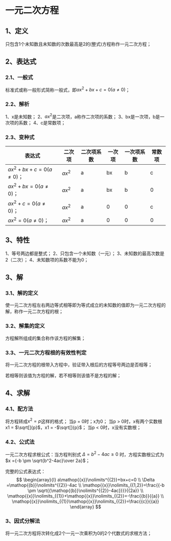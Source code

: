 # 一元二次方程

## 1、定义
只包含1个未知数且未知数的次数最高是2的(整式)方程称作一元二次方程；

## 2、表达式
### 2.1、一般式
标准式或称一般形式简称一般式，即$ax^{2} + bx + c = 0(a \ne 0)$；

### 2.2、解析
1、x是未知数；
2、$ax^{2}$是二次项，a称作二次项的系数；
3、bx是一次项，b是一次项的系数；
4、c是常数项；

### 2.3、变种式

| 表达式 | 二次项 | 二次项系数 | 一次项 | 一次项系数 | 常数项 
|---|---|---|---|---|---|
| $ax^{2} + bx + c = 0(a \ne 0)$； | $ax^{2}$ | a | bx | b | c |
|  $ax^{2} + bx = 0(a \ne 0)$； | $ax^{2}$ | a | bx | b | 0 |
| $ax^{2} + c = 0(a \ne 0)$； |$ax^{2}$ | a | 0 | 0 | c |
| $ax^{2} = 0(a \ne 0)$； |$ax^{2}$ | a | 0 | 0 | 0 |

## 3、特性
1、等号两边都是整式；
2、只包含一个未知数（一元）；
3、未知数的最高次数是2（二次）；
4、未知数项的系数不能为0；

## 3、解
### 3.1、解的定义
使一元二次方程左右两边等式相等即为等式成立的未知数的值即为一元二次方程的解，称作一元二次方程的根；

### 3.2、解集的定义
方程解所组成的集合称作该方程的解集；

### 3.3、一元二次方程根的有效性判定
将一元二次方程的根带入方程中，验证带入根后的方程等号两边是否相等；

若相等则该值为方程的解，若不相等则该值不是方程的解；

## 4、求解
### 4.1、配方法
将方程转成$x^{2} = p$这样的格式；
当p = 0时；x为0；
当p > 0时，x有两个实数根 x1 = $\sqrt[]{p}$，x1 = -$\sqrt[]{p}$；
当p < 0时，x没有实数根；

### 4.2、公式法
一元二次方程求根公式：当方程判别式 $\Delta = b^{2} - 4ac \geqslant 0$ 时，方程实数根公式为 $x ={-b \pm \sqrt{b^2-4ac}\over 2a}$；

完整的公式表达式：
$$
\begin{array}{l} 
  a\mathop{{x}}\nolimits^{{2}}+bx+c=0 \\ 
  \Delta =\mathop{{b}}\nolimits^{{2}}-4ac \\ 
  \mathop{{x}}\nolimits_{{1,2}}=\frac{{-b \pm  
  \sqrt{{\mathop{{b}}\nolimits^{{2}}-4ac}}}}{{2a}} \\ 
  \mathop{{x}}\nolimits_{{1}}+\mathop{{x}}\nolimits_{{2}}=-\frac{{b}}{{a}} \\ 
  \mathop{{x}}\nolimits_{{1}}\mathop{{x}}\nolimits_{{2}}=\frac{{c}}{{a}} 
\end{array} 
$$

### 3、因式分解法
将一元二次方程将次转化成2个一元一次乘积为0的2个代数式的求根方法；
